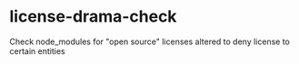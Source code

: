 # license-drama-check
Check node_modules for \"open source\" licenses altered to deny license to certain entities
